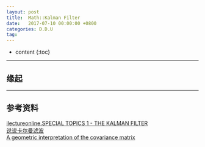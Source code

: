 ```yaml
---
layout: post
title:  Math::Kalman Filter
date:   2017-07-10 00:00:00 +0800
categories: D.D.U
tag: 
---
```


* content
{:toc}

___
## 缘起



___
## 参考资料

[ilectureonline.SPECIAL TOPICS 1 - THE KALMAN FILTER](https://www.youtube.com/playlist?list=PLX2gX-ftPVXU3oUFNATxGXY90AULiqnWT)  
[说说卡尔曼滤波](https://zhuanlan.zhihu.com/p/25598462)  
[A geometric interpretation of the covariance matrix](http://www.cnblogs.com/nsnow/p/4758202.html)  
